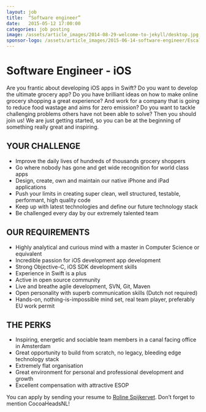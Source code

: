 ```yaml
---
layout: job
title:  “Software engineer”
date:   2015-05-12 17:00:00
categories: job posting
image: /assets/article_images/2014-08-29-welcome-to-jekyll/desktop.jpg
sponsor-logo: /assets/article_images/2015-06-14-software-engineer/Escaladalogo320.png
---
```


# Software Engineer - iOS
Are you frantic about developing iOS apps in Swift? Do you want to develop the ultimate grocery app? Do you have brilliant ideas on how to make online grocery shopping a great experience? And work for a company that is going to reduce food wastage and aims for zero emission? Do you want to tackle challenging problems others have not been able to solve? Then you should join us! We are just getting started, so you can be at the beginning of something really great and inspiring.

## YOUR CHALLENGE

* Improve the daily lives of hundreds of thousands grocery shoppers
* Go where nobody has gone and get wide recognition for world class apps
* Design, create, own and maintain our native iPhone and iPad applications
* Push your limits in creating super clean, well structured, testable, performant, high quality code
* Keep up with latest technologies and define our future technology stack
* Be challenged every day by our extremely talented team

## OUR REQUIREMENTS

* Highly analytical and curious mind with a master in Computer Science or equivalent
* Incredible passion for iOS development app development 
* Strong Objective-C, iOS SDK development skills
* Experience in Swift is a plus 
* Active in open source community
* Live and breathe agile development, SVN, Git, Maven
* Open personality with superb communication skills (Dutch not required)
* Hands-on, nothing-is-impossible mind set, real team player, preferably EU work permit


## THE PERKS

* Inspiring, energetic and sociable team members in a canal facing office in Amsterdam
* Great opportunity to build from scratch, no legacy, bleeding edge technology stack
* Extremely flat organisation
* Great environment for personal and professional development and growth 
* Excellent compensation with attractive ESOP

You can apply by sending your resume to [Roline Spijkervet](mailto:jobs@escaladagroup.com).
Don’t forget to mention CocoaHeadsNL!
